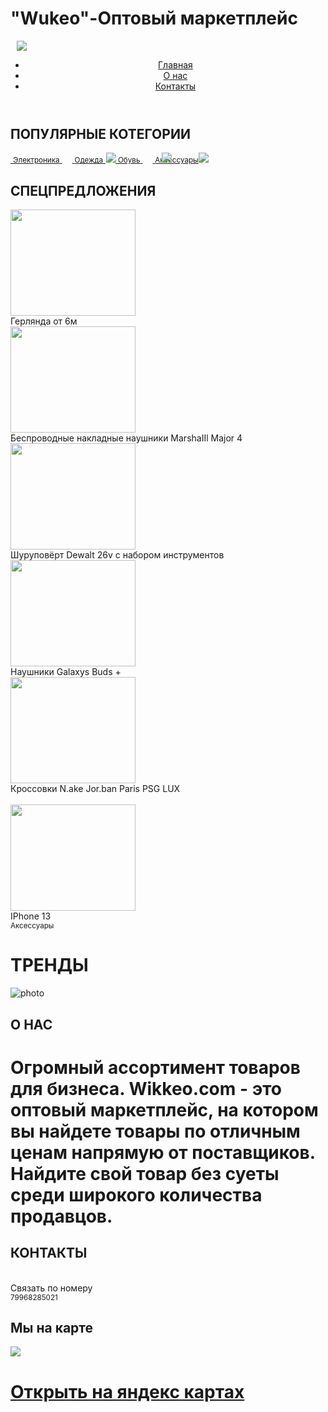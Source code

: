 <DOCTYPE html> 
<html lang="ru"> 
<head> 
    <meta charset="UTF-8"> 
    <meta name="viewport" content="width=device-width, initial-scale=1.0"> 
    <title>Document</title> 
</head> 
<body> 
  <h1>"Wukeo"-Оптовый маркетплейс</h1>  
  <img data-v-10e665a6="" class="img" src="https://BlaBlaBla.CDN.wikkeo.com/BlaBlaBla/01/10/fe/9e/ec/018a746f-0110-7dfe-9eec-ce3a7db29844.jpg" style="position: relative; left: 10px;" /> 
  <header>
      <nav>
        <ul>
          <li><a href="https://wikkeo.com/">Главная</a></li>
          <li><a href="">О нас</a></li>
          <li><a href="https://wikkeo.com/help">Контакты</a></li>
        </ul>
      </nav>
    </div>
  </header>
  <h2>ПОПУЛЯРНЫЕ КОТЕГОРИИ</h2> 
  <a href="https://wikkeo.com/category/electric"><img src="https://wikkeo.com/assets/front/images/popularCategories/1.png" style="position: relative; left: 90px;"  alt=""/> 
  <small>Электроника</small> 
  <a href="https://wikkeo.com/category/clothing"><img src="https://wikkeo.com/assets/front/images/popularCategories/2.png" style="position: relative; left: 70px;" /> 
  <small>Одежда</small> 
  <a href="https://wikkeo.com/category/footwear"><img src="https://wikkeo.com/assets/front/images/popularCategories/3.png" style="position: relative; left: 90px;" /> 
  <small>Обувь</small> 
 <a href="https://wikkeo.com/category/accessories-main"><img src="https://wikkeo.com/assets/front/images/popularCategories/6.png" style="position: relative; left: 90px;" /> 
  <small>Аксессуары</small> </a>
<h2>СПЕЦПРЕДЛОЖЕНИЯ</h2>
  </div class ="Герлянда">
<a href="https://wikkeo.com/item/girlyanda-ot-6m-100-lampocek-wvp-47956397662"
 ><img src="https://BlaBlaBla.CDN.wikkeo.com/BlaBlaBla/58/87/d4/80/f5/018c00cf-5887-7dd4-80f5-6b0e2076ff8b.jpg" width="200" height="170" a></a>
  </br>
<span>Герлянда от 6м</span>
</br>
</div class = "Наушники">
<a href="https://wikkeo.com/item/nausniki-marsha1l-maj0r-4-wvp-23176991485"
><img src="https://BlaBlaBla.CDN.wikkeo.com/BlaBlaBla/39/b5/8c/bc/73/018b6856-39b5-7b8c-bc73-f80e9ce13d79.jpg" width="200" height="170" a></a>
</br>
<span>Беспроводные накладные наушники MarshaIIl Major 4</span>
</br>
</div class = "Шуроповерт">
<a href="https://wikkeo.com/item/surupovert-dewalt-26v-c-naborom-instrumentov-wvp-43847756137">
<img src = "https://BlaBlaBla.CDN.wikkeo.com/BlaBlaBla/c0/52/99/82/c7/0189f28f-c052-7299-82c7-c9cdb13bfb63.jpg" width="200" height="170" a></a>
</br>
<span>Шуруповёрт Dewalt 26v c набором инструментов</span>
</br>
</div class = "Наушники">
<a href="https://wikkeo.com/item/nausniki-galaxys-buds-wvp-109733139203">
  <img src="https://BlaBlaBla.CDN.wikkeo.com/BlaBlaBla/0d/46/19/a0/ad/018b24d0-0d46-7719-a0ad-39a1ea5d7a46.jpg" width="200" height="170" a> </a>
</br>
<span>Наушники Galaxys Buds +</span>
</br>
</div class = "Кроссовки">
<a href ="https://wikkeo.com/item/krossovki-nake-jorban-paris-psg-lux-wvp-24447287504">
  <img src="https://BlaBlaBla.CDN.wikkeo.com/BlaBlaBla/cc/83/07/aa/4f/018a8ec6-cc83-7d07-aa4f-c5c3239ff30a.jpg" width="200" height="170" a> </a>
</br>
<span>Кроссовки N.ake Jor.ban Paris PSG LUX</span>
</br>
</br>
</div class = "Айфон">
<a href ="https://wikkeo.com/item/1phone-13-wvp-18123782550">
  <img src="https://BlaBlaBla.CDN.wikkeo.com/BlaBlaBla/a7/2d/6c/b5/2b/018baf65-a72d-766c-b52b-11766c2ec736.jpg" width="200" height="170" a> </a>
</br>
<span>IPhone 13</span>
</br>
  <small>Аксессуары</small> </a>
 <h1>ТРЕНДЫ </h1> 
 <img src="https://BlaBlaBla.CDN.wikkeo.com/BlaBlaBla/06/b0/13/b8/1b/0189fb63-06b0-7613-b81b-152838d3a649.jpg" alt="photo">
 <div class ="О нас"
 <br>
 <h2>О НАС</h2>
 <h1>Огромный ассортимент товаров для бизнеса. Wikkeo.com - это оптовый маркетплейс, на котором вы найдете товары по отличным ценам напрямую от поставщиков. Найдите свой товар без суеты среди широкого количества продавцов.</h1>
  </a>

 <div class = "Контакты">
 <h2>КОНТАКТЫ</h2>
 <br>
</a>
<span>Связать по номеру</span>
</br>
<small>79968285021</small>
<h2>Мы на карте</h2>
<a href="https://yandex.ru/maps/-/CDqRfMNt"><img src="https://core-pht-proxy.maps.yandex.ru/v1/photos/download?photo_id=dToIm2jwSoi-E7MVacWFsg&amp;image_size=L"
</br>
<h1>Открыть на яндекс картах</h1>
</div>

